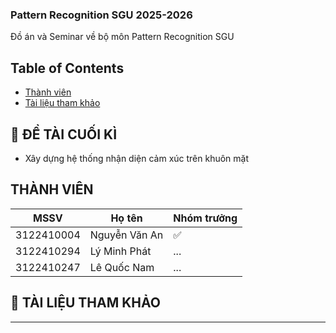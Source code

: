 ### Pattern Recognition SGU 2025-2026
Đồ án và Seminar về bộ môn Pattern Recognition SGU

## Table of Contents
* [Thành viên](#thành-viên)
* [Tài liệu tham khảo](#-tài-liệu-tham-khảo)

## 🎯 ĐỀ TÀI CUỐI KÌ
- Xây dựng hệ thống nhận diện cảm xúc trên khuôn mặt

## THÀNH VIÊN
| MSSV | Họ tên | Nhóm trưởng |
|------|-----------------|------|
| 3122410004 |  Nguyễn Văn An  | ✅ |
| 3122410294 |  Lý Minh Phát  | ... |
| 3122410247 |  Lê Quốc Nam  | ... |


## 📖 TÀI LIỆU THAM KHẢO
---
